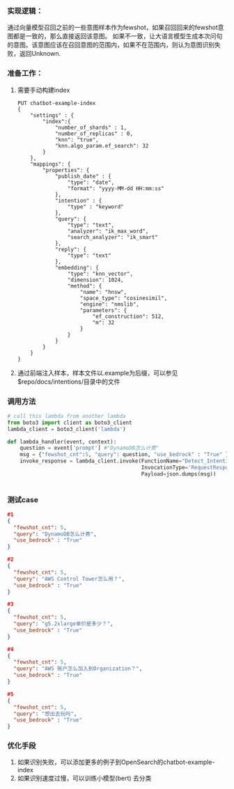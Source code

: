 ### 实现逻辑：

通过向量模型召回之前的一些意图样本作为fewshot，如果召回回来的fewshot意图都是一致的，那么直接返回该意图。 如果不一致，让大语言模型生成本次问句的意图。该意图应该在召回意图的范围内，如果不在范围内，则认为意图识别失败，返回Unknown.



### 准备工作：

1. 需要手动构建index

   ```
   PUT chatbot-example-index
   {
       "settings" : {
           "index":{
               "number_of_shards" : 1,
               "number_of_replicas" : 0,
               "knn": "true",
               "knn.algo_param.ef_search": 32
           }
       },
       "mappings": {
           "properties": {
               "publish_date" : {
                   "type": "date",
                   "format": "yyyy-MM-dd HH:mm:ss"
               },
               "intention" : {
                   "type" : "keyword"
               },
               "query": {
                   "type": "text",
                   "analyzer": "ik_max_word",
                   "search_analyzer": "ik_smart"
               },
               "reply": {
                   "type": "text"
               },
               "embedding": {
                   "type": "knn_vector",
                   "dimension": 1024,
                   "method": {
                       "name": "hnsw",
                       "space_type": "cosinesimil",
                       "engine": "nmslib",
                       "parameters": {
                           "ef_construction": 512,
                           "m": 32
                       }
                   }            
               }
           }
       }
   }
   ```

2. 通过前端注入样本，样本文件以.example为后缀，可以参见$repo/docs/intentions/目录中的文件



### 调用方法

```python
# call this lambda from another lambda
from boto3 import client as boto3_client
lambda_client = boto3_client('lambda')

def lambda_handler(event, context):
  	question = event['prompt'] #"DynamoDB怎么计费"
    msg = {"fewshot_cnt":5, "query": question, "use_bedrock" : "True" }
    invoke_response = lambda_client.invoke(FunctionName="Detect_Intention",
                                           InvocationType='RequestResponse',
                                           Payload=json.dumps(msg))
    
```



### 测试case

```json
#1
{
  "fewshot_cnt": 5,
  "query": "DynamoDB怎么计费",
  "use_bedrock" : "True"
}

#2
{
  "fewshot_cnt": 5,
  "query": "AWS Control Tower怎么用？",
  "use_bedrock" : "True"
}

#3
{
  "fewshot_cnt": 5,
  "query": "g5.2xlarge单价是多少？",
  "use_bedrock" : "True"
}

#4
{
  "fewshot_cnt": 5,
  "query": "AWS 账户怎么加入到Organization？",
  "use_bedrock" : "True"
}

#5
{
  "fewshot_cnt": 5,
  "query": "想出去玩吗",
  "use_bedrock" : "True"
}
```



### 优化手段

1. 如果识别失败，可以添加更多的例子到OpenSearch的chatbot-example-index
2. 如果识别速度过慢，可以训练小模型(bert) 去分类